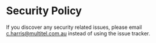 # Security Policy

If you discover any security related issues, please email c.harris@multitel.com.au instead of using the issue tracker.
